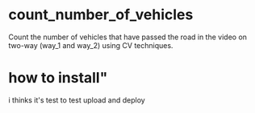 # count_number_of_vehicles
Count the number of vehicles that have passed the road in the video on two-way (way_1 and way_2) using CV techniques.

# how to install"


i thinks it's test to test upload and deploy 